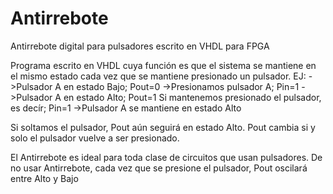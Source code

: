 # Antirrebote
Antirrebote digital para pulsadores escrito en VHDL para FPGA

Programa escrito en VHDL cuya función es que el sistema se mantiene en el mismo estado cada vez que se mantiene presionado un pulsador.
EJ:
  ->Pulsador A en estado Bajo; Pout=0
  ->Presionamos pulsador A; Pin=1
  ->Pulsador A en estado Alto; Pout=1
  Si mantenemos presionado el pulsador, es decír; Pin=1
  ->Pulsador A se mantiene en estado Alto
  
 Si soltamos el pulsador, Pout aún seguirá en estado Alto.
 Pout cambia si y solo el pulsador vuelve a ser presionado.
 
 El Antirrebote es ideal para toda clase de circuitos que usan pulsadores.
 De no usar Antirrebote, cada vez que se presione el pulsador, Pout oscilará entre Alto y Bajo
